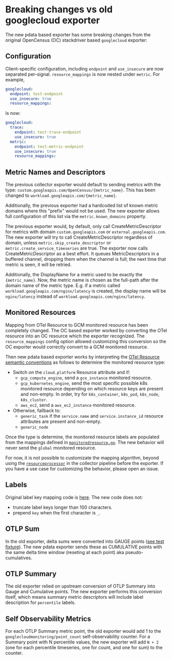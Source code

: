 # Breaking changes vs old googlecloud exporter

The new pdata based exporter has some breaking changes from the original OpenCensus (OC)
stackdriver based `googlecloud` exporter:

## Configuration

Client-specific configuration, including `endpoint` and `use_insecure` are now separated per-signal.  `resource_mappings` is now nested under `metric`.  For example,

```yaml
googlecloud:
  endpoint: test-endpoint
  use_insecure: true
  resource_mappings:
```
Is now:

```yaml
googlecloud:
  trace:
    endpoint: test-trace-endpoint
    use_insecure: true
  metric:
    endpoint: test-metric-endpoint
    use_insecure: true
    resource_mappings:
```

## Metric Names and Descriptors

The previous collector exporter would default to sending metrics with the type:
`custom.googleapis.com/OpenCensus/{metric_name}`.  This has been changed to
`workload.googleapis.com/{metric_name}`.

Additionally, the previous exporter had a hardcoded list of known metric domains
where this "prefix" would not be used. The new exporter allows full configuration
of this list via the `metric.known_domains` property.

The previous exporter would, by default, only call CreateMetricDescriptor for metrics with
domain `custom.googleapis.com` or `external.googleapis.com`. The new exporter will try to call
CreateMetricDescriptor regardless of domain, unless `metric.skip_create_descriptor` or
`metric.create_service_timeseries` are true. The exporter now calls CreateMetricDescriptor as a
best effort. It queues MetricDescriptors in a buffered channel, dropping them when the channel
is full; the next time that metric is seen, it will be retried.

Additionally, the DisplayName for a metric used to be exactly the
`{metric_name}`. Now, the metric name is chosen as the full-path after the
domain name of the metric type.  E.g. if a metric called
`workload.googleapis.com/nginx/latency` is created, the display name will
be `nginx/latency` instead of `workload.googleapis.com/nginx/latency`.

## Monitored Resources

Mapping from OTel Resource to GCM monitored resource has been completely changed. The OC based
exporter worked by converting the OTel resource into an OC resource which the exporter
recognized. The `resource_mappings` config option allowed customizing this conversion so the OC
exporter would correctly convert to a GCM monitored resource.

Then new pdata based exporter works by interpreting the [OTel Resource semantic
conventions](https://github.com/open-telemetry/opentelemetry-specification/blob/main/specification/resource/semantic_conventions/README.md)
as follows to determine the monitored resource type:

- Switch on the `cloud.platform` Resource attribute and if:
  - `gcp_compute_engine`, send a `gce_instance` monitored resource.
  - `gcp_kubernetes_engine`, send the most specific possible k8s monitored resource depending
  on which resource keys are present and non-empty. In order, try for `k8s_container`,
  `k8s_pod`, `k8s_node`, `k8s_cluster`.
  - `aws_ec2`, send a `aws_ec2_instance` monitored resource.
- Otherwise, fallback to:
  - `generic_task` if the `service.name` and `service.instance_id` resource attributes are
  present and non-empty.
  - `generic_node`

Once the type is determine, the monitored resource labels are populated from the mappings
defined in [`monitoredresource.go`](monitoredresource.go#L51). The new behavior will never send the
`global` monitored resource.

For now, it is not possible to customizate the mapping algorithm, beyond using the
[`resourceprocessor`](https://github.com/open-telemetry/opentelemetry-collector-contrib/tree/main/processor/resourceprocessor)
in the collector pipeline before the exporter. If you have a use case for customizing the
behavior, please open an issue.

## Labels

Original label key mapping code is
[here](https://github.com/census-ecosystem/opencensus-go-exporter-stackdriver/blob/42e7e58efdb937e8477f827d3fba022212335dbc/sanitize.go#L26).
The new code does not:

- truncate label keys longer than 100 characters.
- prepend `key` when the first character is `_`.

## OTLP Sum

In the old exporter, delta sums were converted into GAUGE points ([see test
fixture](https://github.com/GoogleCloudPlatform/opentelemetry-operations-go/blob/9bc1f49ebe000b0b3b1aa5b7f201e7996effdcd8/exporter/collector/testdata/fixtures/delta_counter_metrics_expect.json#L15)).
The new pdata exporter sends these as CUMULATIVE points with the same delta time window
(reseting at each point) aka pseudo-cumulatives.

## OTLP Summary

The old exporter relied on upstream conversion of OTLP Summary into Gauge and
Cumulative points.  The new exporter performs this conversion itself, which
means summary metric descriptors will include label description for `percentile`
labels.

## Self Observability Metrics

For each OTLP Summary metric point, the old exporter would add 1 to the
`googlecloudmonitoring/point_count` self-observability counter. For a Summary point with N
percentile values, the new exporter will add `N + 2` (one for each percentile timeseries, one
for count, and one for sum) to the counter.
